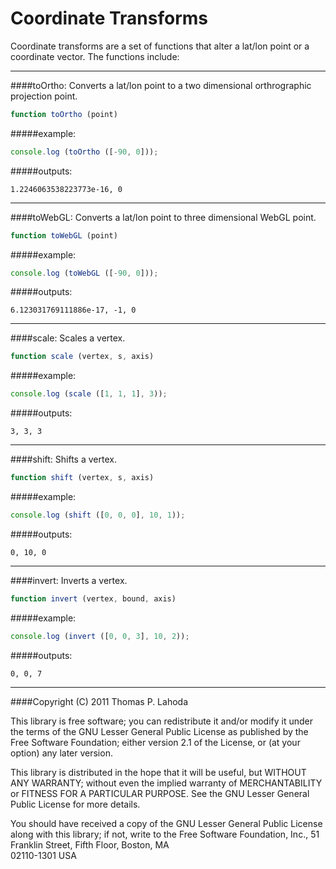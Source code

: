 Coordinate Transforms
=======================

Coordinate transforms are a set of functions that alter a lat/lon point or
a coordinate vector. The functions include:

--------------------------------------------------------------------------

####toOrtho:
Converts a lat/lon point to a two dimensional orthrographic 
projection point.

```javascript
function toOrtho (point)
```

#####example:
```javascript
console.log (toOrtho ([-90, 0]));
```

#####outputs:
```
1.2246063538223773e-16, 0
```

--------------------------------------------------------------------------

####toWebGL:
Converts a lat/lon point to three dimensional WebGL point.

```javascript
function toWebGL (point)
```

#####example:
```javascript
console.log (toWebGL ([-90, 0]));
```

#####outputs:
```
6.123031769111886e-17, -1, 0
```

--------------------------------------------------------------------------

####scale:
Scales a vertex.

```javascript
function scale (vertex, s, axis)
```

#####example:
```javascript
console.log (scale ([1, 1, 1], 3));
```

#####outputs:
```
3, 3, 3
```

--------------------------------------------------------------------------

####shift:
Shifts a vertex.

```javascript
function shift (vertex, s, axis)
```

#####example:
```javascript
console.log (shift ([0, 0, 0], 10, 1));
```

#####outputs:
```
0, 10, 0
```

--------------------------------------------------------------------------

####invert:
Inverts a vertex.

```javascript
function invert (vertex, bound, axis)

```

#####example:
```javascript
console.log (invert ([0, 0, 3], 10, 2));
```

#####outputs:
```
0, 0, 7
```

--------------------------------------------------------------------------

####Copyright (C) 2011 Thomas P. Lahoda

This library is free software; you can redistribute it and/or
modify it under the terms of the GNU Lesser General Public
License as published by the Free Software Foundation; either
version 2.1 of the License, or (at your option) any later version.

This library is distributed in the hope that it will be useful,
but WITHOUT ANY WARRANTY; without even the implied warranty of
MERCHANTABILITY or FITNESS FOR A PARTICULAR PURPOSE.  See the GNU
Lesser General Public License for more details.

You should have received a copy of the GNU Lesser General Public
License along with this library; if not, write to the Free Software
Foundation, Inc., 51 Franklin Street, Fifth Floor, Boston, MA  
02110-1301  USA

